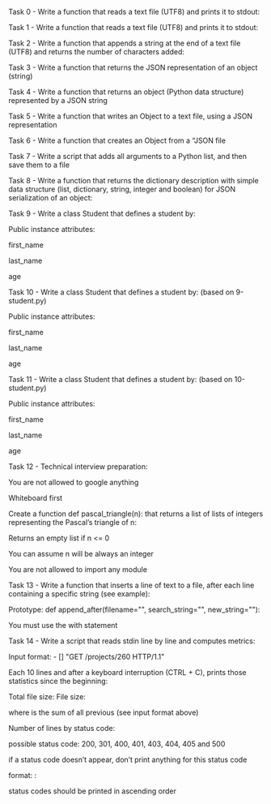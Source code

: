 Task 0 - Write a function that reads a text file (UTF8) and prints it to stdout:

Task 1 - Write a function that reads a text file (UTF8) and prints it to stdout:

Task 2 - Write a function that appends a string at the end of a text file (UTF8) and returns the number of characters added:

Task 3 - Write a function that returns the JSON representation of an object (string)

Task 4 - Write a function that returns an object (Python data structure) represented by a JSON string

Task 5 - Write a function that writes an Object to a text file, using a JSON representation

Task 6 - Write a function that creates an Object from a “JSON file

Task 7 - Write a script that adds all arguments to a Python list, and then save them to a file

Task 8 - Write a function that returns the dictionary description with simple data structure (list, dictionary, string, integer and boolean) for JSON serialization of an object:

Task 9 - Write a class Student that defines a student by:

Public instance attributes:

first_name

last_name

age

Task 10 - Write a class Student that defines a student by: (based on 9-student.py)

Public instance attributes:

first_name

last_name

age

Task 11 - Write a class Student that defines a student by: (based on 10-student.py)

Public instance attributes:

first_name

last_name

age

Task 12 - Technical interview preparation:

You are not allowed to google anything

Whiteboard first

Create a function def pascal_triangle(n): that returns a list of lists of integers representing the Pascal’s triangle of n:

Returns an empty list if n <= 0

You can assume n will be always an integer

You are not allowed to import any module

Task 13 - Write a function that inserts a line of text to a file, after each line containing a specific string (see example):

Prototype: def append_after(filename="", search_string="", new_string=""):

You must use the with statement

Task 14 - Write a script that reads stdin line by line and computes metrics:

Input format: <IP Address> - [<date>] "GET /projects/260 HTTP/1.1" <status code> <file size>

Each 10 lines and after a keyboard interruption (CTRL + C), prints those statistics since the beginning:

Total file size: File size: <total size>

where is the sum of all previous (see input format above)

Number of lines by status code:

possible status code: 200, 301, 400, 401, 403, 404, 405 and 500

if a status code doesn’t appear, don’t print anything for this status code

format: <status code>: <number>

status codes should be printed in ascending order

